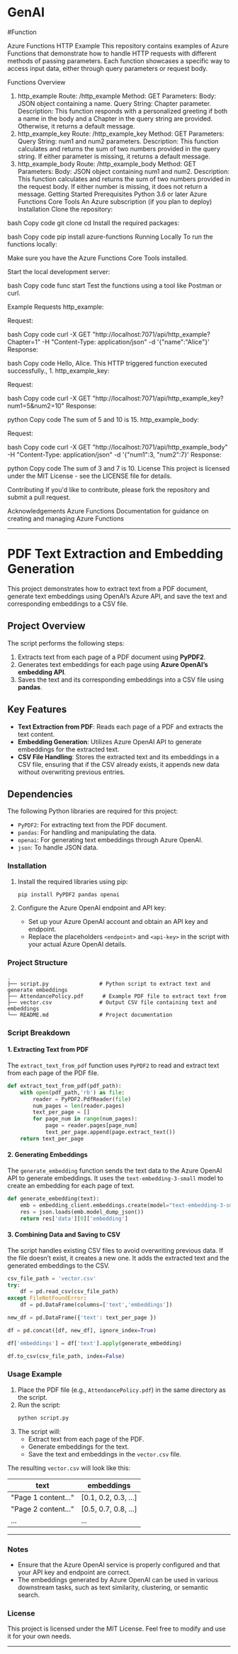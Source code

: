 # GenAI
#Function

Azure Functions HTTP Example
This repository contains examples of Azure Functions that demonstrate how to handle HTTP requests with different methods of passing parameters. Each function showcases a specific way to access input data, either through query parameters or request body.

Functions Overview
1. http_example
Route: /http_example
Method: GET
Parameters:
Body: JSON object containing a name.
Query String: Chapter parameter.
Description: This function responds with a personalized greeting if both a name in the body and a Chapter in the query string are provided. Otherwise, it returns a default message.
2. http_example_key
Route: /http_example_key
Method: GET
Parameters:
Query String: num1 and num2 parameters.
Description: This function calculates and returns the sum of two numbers provided in the query string. If either parameter is missing, it returns a default message.
3. http_example_body
Route: /http_example_body
Method: GET
Parameters:
Body: JSON object containing num1 and num2.
Description: This function calculates and returns the sum of two numbers provided in the request body. If either number is missing, it does not return a message.
Getting Started
Prerequisites
Python 3.6 or later
Azure Functions Core Tools
An Azure subscription (if you plan to deploy)
Installation
Clone the repository:

bash
Copy code
git clone <repository-url>
cd <repository-directory>
Install the required packages:

bash
Copy code
pip install azure-functions
Running Locally
To run the functions locally:

Make sure you have the Azure Functions Core Tools installed.

Start the local development server:

bash
Copy code
func start
Test the functions using a tool like Postman or curl.

Example Requests
http_example:

Request:

bash
Copy code
curl -X GET "http://localhost:7071/api/http_example?Chapter=1" -H "Content-Type: application/json" -d '{"name":"Alice"}'
Response:

bash
Copy code
Hello, Alice. This HTTP triggered function executed successfully., 1.
http_example_key:

Request:

bash
Copy code
curl -X GET "http://localhost:7071/api/http_example_key?num1=5&num2=10"
Response:

python
Copy code
The sum of 5 and 10 is 15.
http_example_body:

Request:

bash
Copy code
curl -X GET "http://localhost:7071/api/http_example_body" -H "Content-Type: application/json" -d '{"num1":3, "num2":7}'
Response:

python
Copy code
The sum of 3 and 7 is 10.
License
This project is licensed under the MIT License - see the LICENSE file for details.

Contributing
If you'd like to contribute, please fork the repository and submit a pull request.

Acknowledgements
Azure Functions Documentation for guidance on creating and managing Azure Functions



---

# PDF Text Extraction and Embedding Generation

This project demonstrates how to extract text from a PDF document, generate text embeddings using OpenAI’s Azure API, and save the text and corresponding embeddings to a CSV file.

## Project Overview

The script performs the following steps:
1. Extracts text from each page of a PDF document using **PyPDF2**.
2. Generates text embeddings for each page using **Azure OpenAI’s embedding API**.
3. Saves the text and its corresponding embeddings into a CSV file using **pandas**.

## Key Features

- **Text Extraction from PDF**: Reads each page of a PDF and extracts the text content.
- **Embedding Generation**: Utilizes Azure OpenAI API to generate embeddings for the extracted text.
- **CSV File Handling**: Stores the extracted text and its embeddings in a CSV file, ensuring that if the CSV already exists, it appends new data without overwriting previous entries.

## Dependencies

The following Python libraries are required for this project:

- `PyPDF2`: For extracting text from the PDF document.
- `pandas`: For handling and manipulating the data.
- `openai`: For generating text embeddings through Azure OpenAI.
- `json`: To handle JSON data.

### Installation

1. Install the required libraries using pip:
   ```bash
   pip install PyPDF2 pandas openai
   ```

2. Configure the Azure OpenAI endpoint and API key:
   - Set up your Azure OpenAI account and obtain an API key and endpoint.
   - Replace the placeholders `<endpoint>` and `<api-key>` in the script with your actual Azure OpenAI details.

### Project Structure

```
.
├── script.py                # Python script to extract text and generate embeddings
├── AttendancePolicy.pdf      # Example PDF file to extract text from
├── vector.csv               # Output CSV file containing text and embeddings
└── README.md                # Project documentation
```

### Script Breakdown

#### 1. Extracting Text from PDF

The `extract_text_from_pdf` function uses `PyPDF2` to read and extract text from each page of the PDF file.

```python
def extract_text_from_pdf(pdf_path):
    with open(pdf_path,'rb') as file:
        reader = PyPDF2.PdfReader(file)
        num_pages = len(reader.pages)
        text_per_page = []
        for page_num in range(num_pages):
            page = reader.pages[page_num]
            text_per_page.append(page.extract_text())
    return text_per_page
```

#### 2. Generating Embeddings

The `generate_embedding` function sends the text data to the Azure OpenAI API to generate embeddings. It uses the `text-embedding-3-small` model to create an embedding for each page of text.

```python
def generate_embedding(text):
    emb = embedding_client.embeddings.create(model="text-embedding-3-small",input=text)
    res = json.loads(emb.model_dump_json())
    return res['data'][0]['embedding']
```

#### 3. Combining Data and Saving to CSV

The script handles existing CSV files to avoid overwriting previous data. If the file doesn’t exist, it creates a new one. It adds the extracted text and the generated embeddings to the CSV.

```python
csv_file_path = 'vector.csv'
try:
    df = pd.read_csv(csv_file_path)
except FileNotFoundError:
    df = pd.DataFrame(columns=['text','embeddings'])

new_df = pd.DataFrame({'text': text_per_page })

df = pd.concat([df, new_df], ignore_index=True)

df['embeddings'] = df['text'].apply(generate_embedding)

df.to_csv(csv_file_path, index=False)
```

### Usage Example

1. Place the PDF file (e.g., `AttendancePolicy.pdf`) in the same directory as the script.
2. Run the script:
   ```bash
   python script.py
   ```
3. The script will:
   - Extract text from each page of the PDF.
   - Generate embeddings for the text.
   - Save the text and embeddings in the `vector.csv` file.

The resulting `vector.csv` will look like this:

| text                       | embeddings                                |
|----------------------------|-------------------------------------------|
| "Page 1 content..."         | [0.1, 0.2, 0.3, ...]                      |
| "Page 2 content..."         | [0.5, 0.7, 0.8, ...]                      |
| ...                         | ...                                       |

---

### Notes

- Ensure that the Azure OpenAI service is properly configured and that your API key and endpoint are correct.
- The embeddings generated by Azure OpenAI can be used in various downstream tasks, such as text similarity, clustering, or semantic search.

### License

This project is licensed under the MIT License. Feel free to modify and use it for your own needs.

---


